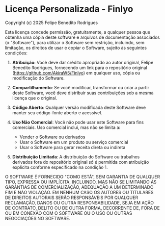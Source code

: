 # Licença Personalizada - Finlyo

Copyright (c) 2025 Felipe Benedito Rodrigues

Esta licença concede permissão, gratuitamente, a qualquer pessoa que obtenha uma cópia deste software e arquivos de documentação associados (o "Software"), para utilizar o Software sem restrição, incluindo, sem limitação, os direitos de usar e copiar o Software, sujeito às seguintes condições:

1. **Atribuição**: Você deve dar crédito apropriado ao autor original, Felipe Benedito Rodrigues, fornecendo um link para o repositório original (https://github.com/AkiraW5/Finlyo) em qualquer uso, cópia ou modificação do Software.

2. **Compartilhamento**: Se você modificar, transformar ou criar a partir deste Software, você deve distribuir suas contribuições sob a mesma licença que o original.

3. **Código Aberto**: Qualquer versão modificada deste Software deve manter seu código-fonte aberto e acessível.

4. **Uso Não Comercial**: Você não pode usar este Software para fins comerciais. Uso comercial inclui, mas não se limita a:
   - Vender o Software ou derivados
   - Usar o Software em um produto ou serviço comercial
   - Usar o Software para gerar receita direta ou indireta

5. **Distribuição Limitada**: A distribuição do Software ou trabalhos derivados fora do repositório original só é permitida com atribuição explícita conforme especificado na condição 1.

O SOFTWARE É FORNECIDO "COMO ESTÁ", SEM GARANTIA DE QUALQUER TIPO, EXPRESSA OU IMPLÍCITA, INCLUINDO, MAS NÃO SE LIMITANDO ÀS GARANTIAS DE COMERCIALIZAÇÃO, ADEQUAÇÃO A UM DETERMINADO FIM E NÃO VIOLAÇÃO. EM NENHUM CASO OS AUTORES OU TITULARES DE DIREITOS AUTORAIS SERÃO RESPONSÁVEIS POR QUALQUER RECLAMAÇÃO, DANOS OU OUTRA RESPONSABILIDADE, SEJA EM AÇÃO DE CONTRATO, DELITO OU DE OUTRA FORMA, DECORRENTE DE, FORA DE OU EM CONEXÃO COM O SOFTWARE OU O USO OU OUTRAS NEGOCIAÇÕES NO SOFTWARE.
